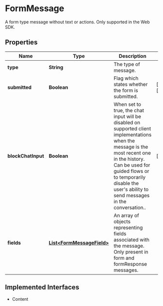 

# FormMessage

A form type message without text or actions. Only supported in the Web SDK.
## Properties

Name | Type | Description | Notes
------------ | ------------- | ------------- | -------------
**type** | **String** | The type of message. | 
**submitted** | **Boolean** | Flag which states whether the form is submitted. |  [optional] [readonly]
**blockChatInput** | **Boolean** | When set to true, the chat input will be disabled on supported client implementations when the message is the most recent one in the history. Can be used for guided flows or to temporarily disable the user&#39;s ability to send messages in the conversation.. |  [optional]
**fields** | [**List&lt;FormMessageField&gt;**](FormMessageField.md) | An array of objects representing fields associated with the message. Only present in form and formResponse messages. | 


## Implemented Interfaces

* Content


